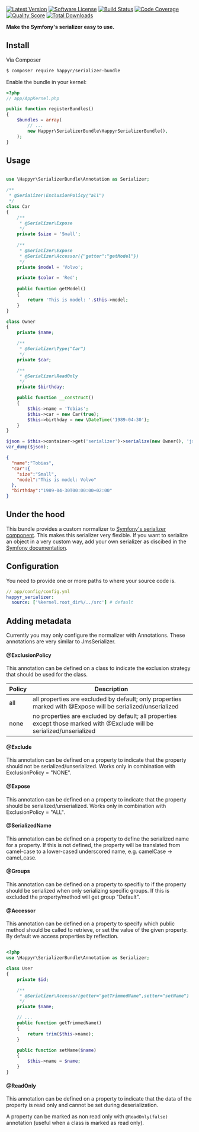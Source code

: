 
[![Latest Version](https://img.shields.io/github/release/happyr/serializer-bundle.svg?style=flat-square)](https://github.com/happyr/serializer-bundle/releases)
[![Software License](https://img.shields.io/badge/license-MIT-brightgreen.svg?style=flat-square)](LICENSE)
[![Build Status](https://img.shields.io/travis/happyr/serializer-bundle.svg?style=flat-square)](https://travis-ci.org/happyr/serializer-bundle)
[![Code Coverage](https://img.shields.io/scrutinizer/coverage/g/Happyr/SerializerBundle.svg?style=flat-square)](https://scrutinizer-ci.com/g/Happyr/SerializerBundle)
[![Quality Score](https://img.shields.io/scrutinizer/g/Happyr/SerializerBundle.svg?style=flat-square)](https://scrutinizer-ci.com/g/Happyr/SerializerBundle)
[![Total Downloads](https://img.shields.io/packagist/dt/happyr/serializer-bundle.svg?style=flat-square)](https://packagist.org/packages/happyr/serializer-bundle)

**Make the Symfony's serializer easy to use.**


## Install

Via Composer

``` bash
$ composer require happyr/serializer-bundle
```

Enable the bundle in your kernel:

``` php
<?php
// app/AppKernel.php

public function registerBundles()
{
    $bundles = array(
        // ...
        new Happyr\SerializerBundle\HappyrSerializerBundle(),
    );
}
```

## Usage

```php

use \Happyr\SerializerBundle\Annotation as Serializer;

/**
 * @Serializer\ExclusionPolicy("all")
 */
class Car
{
    /**
     * @Serializer\Expose
     */
    private $size = 'Small';
    
    /**
     * @Serializer\Expose
     * @Serializer\Accessor({"getter":"getModel"})
     */
    private $model = 'Volvo';

    private $color = 'Red';
    
    public function getModel()
    {
        return 'This is model: '.$this->model;
    }
}

class Owner
{
    private $name;

    /**
     * @Serializer\Type("Car")
     */
    private $car;

    /**
     * @Serializer\ReadOnly
     */
    private $birthday;

    public function __construct()
    {
        $this->name = 'Tobias';
        $this->car = new Car(true);
        $this->birthday = new \DateTime('1989-04-30');
    }
}

$json = $this->container->get('serializer')->serialize(new Owner(), 'json');
var_dump($json);
```

```json
{
  "name":"Tobias",
  "car":{
    "size":"Small",
    "model":"This is model: Volvo"
  },
  "birthday":"1989-04-30T00:00:00+02:00"
}
```

## Under the hood

This bundle provides a custom normalizer to [Symfony's serializer component](http://symfony.com/doc/current/components/serializer.html). This makes
this serializer very flexible. If you want to serialize an object in a very custom way, 
add your own serializer as discibed in the [Symfony documentation](http://symfony.com/doc/current/cookbook/serializer.html). 

## Configuration

You need to provide one or more paths to where your source code is. 

```yaml
// app/config/config.yml
happyr_serializer:
  source: ['%kernel.root_dir%/../src'] # default
```

## Adding metadata

Currently you may only configure the normalizer with Annotations. These annotations
are very similar to JmsSerializer. 

#### @ExclusionPolicy

This annotation can be defined on a class to indicate the exclusion strategy
that should be used for the class.


| Policy   | Description |
| -------- | ----------- |
| all      | all properties are excluded by default; only properties marked with @Expose will be serialized/unserialized 
| none     | no properties are excluded by default; all properties except those marked with @Exclude will be serialized/unserialized


#### @Exclude

This annotation can be defined on a property to indicate that the property should
not be serialized/unserialized. Works only in combination with ExclusionPolicy = "NONE".

#### @Expose
This annotation can be defined on a property to indicate that the property should
be serialized/unserialized. Works only in combination with ExclusionPolicy = "ALL".

#### @SerializedName
This annotation can be defined on a property to define the serialized name for a
property. If this is not defined, the property will be translated from camel-case
to a lower-cased underscored name, e.g. camelCase -> camel_case.


#### @Groups
This annotation can be defined on a property to specifiy to if the property
should be serialized when only serializing specific groups. If this is excluded the
property/method will get group "Default". 


#### @Accessor
This annotation can be defined on a property to specify which public method should
be called to retrieve, or set the value of the given property. By default we access
properties by reflection. 

```php

<?php
use \Happyr\SerializerBundle\Annotation as Serializer;

class User
{
    private $id;

    /** 
     * @Serializer\Accessor(getter="getTrimmedName",setter="setName") 
     */
    private $name;

    // ...
    public function getTrimmedName()
    {
        return trim($this->name);
    }

    public function setName($name)
    {
        $this->name = $name;
    }
}
```

#### @ReadOnly

This annotation can be defined on a property to indicate that the data of the property
is read only and cannot be set during deserialization.

A property can be marked as non read only with `@ReadOnly(false)` annotation (useful when a class is marked as read only).

